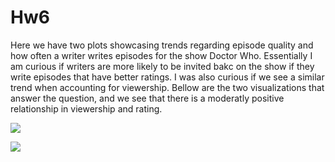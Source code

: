 # Hw6

Here we have two plots showcasing trends regarding episode quality and how often a writer writes episodes for the show Doctor Who. Essentially I am curious if writers are more likely to be invited bakc on the show if they write episodes that have better ratings. I was also curious if we see a similar trend when accounting for viewership. Bellow are the two visualizations that answer the question, and we see that there is a moderatly positive relationship in viewership and rating.

![](https://labs-az-12.oit.duke.edu:30145/graphics/8c4faf35-e003-4261-8d94-79b7b1f54c30.png)

![](https://labs-az-12.oit.duke.edu:30145/graphics/d8dc3d23-99c4-4f80-bba1-85393e8c86c7.png)
